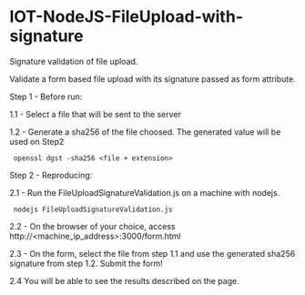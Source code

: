 # IOT-NodeJS-FileUpload-with-signature
Signature validation of file upload. 

Validate a form based file upload with its signature passed as form attribute.

Step 1 - Before run:
  
  1.1 - Select a file that will be sent to the server
  
  1.2 - Generate a sha256 of the file choosed. The generated value will be used on Step2
  
  <code> openssl dgst -sha256 <file + extension> </code>


Step 2 - Reproducing:

  2.1 - Run the FileUploadSignatureValidation.js on a machine with nodejs.
  
  <code> nodejs FileUploadSignatureValidation.js </code>

  2.2 - On the browser of your choice, access http://<machine_ip_address>:3000/form.html 
  
  2.3 - On the form, select the file from step 1.1 and use the generated sha256 signature from step 1.2. 
  Submit the form!

  2.4 You will be able to see the results described on the page.
